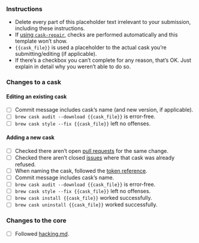 ### Instructions

- Delete every part of this placeholder text irrelevant to your submission, including these instructions.
- If [using `cask-repair`](https://github.com/caskroom/homebrew-cask/blob/master/CONTRIBUTING.md#updating-a-cask), checks are performed automatically and this template won’t show.
- `{{cask_file}}` is used a placeholder to the actual cask you’re submitting/editing (if applicable).
- If there’s a checkbox you can’t complete for any reason, that’s OK. Just explain in detail why you weren’t able to do so.

### Changes to a cask
#### Editing an existing cask

- [ ] Commit message includes cask’s name (and new version, if applicable).
- [ ] `brew cask audit --download {{cask_file}}` is error-free.
- [ ] `brew cask style --fix {{cask_file}}` left no offenses.

#### Adding a new cask

- [ ] Checked there aren’t open [pull requests](https://github.com/caskroom/homebrew-cask/pulls) for the same change.
- [ ] Checked there aren’t closed [issues](https://github.com/caskroom/homebrew-cask/issues) where that cask was already refused.
- [ ] When naming the cask, followed the [token reference](https://github.com/caskroom/homebrew-cask/blob/master/doc/cask_language_reference/token_reference.md).
- [ ] Commit message includes cask’s name.
- [ ] `brew cask audit --download {{cask_file}}` is error-free.
- [ ] `brew cask style --fix {{cask_file}}` left no offenses.
- [ ] `brew cask install {{cask_file}}` worked successfully.
- [ ] `brew cask uninstall {{cask_file}}` worked successfully.

### Changes to the core

- [ ] Followed [hacking.md](https://github.com/caskroom/homebrew-cask/blob/master/doc/development/hacking.md).
